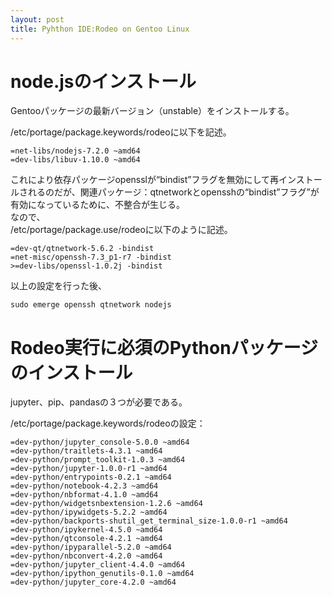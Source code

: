 ```yaml
---
layout: post
title: Pyhthon IDE:Rodeo on Gentoo Linux
---
```


node.jsのインストール
=
Gentooパッケージの最新バージョン（unstable）をインストールする。  

/etc/portage/package.keywords/rodeoに以下を記述。  

    =net-libs/nodejs-7.2.0 ~amd64  
    =dev-libs/libuv-1.10.0 ~amd64  
    
これにより依存パッケージopensslが“bindist”フラグを無効にして再インストールされるのだが、関連パッケージ：qtnetworkとopensshの“bindist”フラグ”が有効になっているために、不整合が生じる。  
なので、  
/etc/portage/package.use/rodeoに以下のように記述。  

    =dev-qt/qtnetwork-5.6.2 -bindist
    =net-misc/openssh-7.3_p1-r7 -bindist
    >=dev-libs/openssl-1.0.2j -bindist    
    
以上の設定を行った後、

    sudo emerge openssh qtnetwork nodejs
    
    
Rodeo実行に必須のPythonパッケージのインストール
=

jupyter、pip、pandasの３つが必要である。

/etc/portage/package.keywords/rodeoの設定：  

    =dev-python/jupyter_console-5.0.0 ~amd64
    =dev-python/traitlets-4.3.1 ~amd64
    =dev-python/prompt_toolkit-1.0.3 ~amd64
    =dev-python/jupyter-1.0.0-r1 ~amd64
    =dev-python/entrypoints-0.2.1 ~amd64
    =dev-python/notebook-4.2.3 ~amd64
    =dev-python/nbformat-4.1.0 ~amd64
    =dev-python/widgetsnbextension-1.2.6 ~amd64
    =dev-python/ipywidgets-5.2.2 ~amd64
    =dev-python/backports-shutil_get_terminal_size-1.0.0-r1 ~amd64
    =dev-python/ipykernel-4.5.0 ~amd64
    =dev-python/qtconsole-4.2.1 ~amd64
    =dev-python/ipyparallel-5.2.0 ~amd64
    =dev-python/nbconvert-4.2.0 ~amd64
    =dev-python/jupyter_client-4.4.0 ~amd64
    =dev-python/ipython_genutils-0.1.0 ~amd64
    =dev-python/jupyter_core-4.2.0 ~amd64

